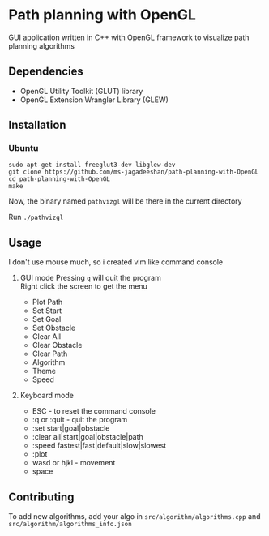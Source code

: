 # Path planning with OpenGL
 GUI application written in C++ with OpenGL framework to visualize path planning algorithms

## Dependencies
- OpenGL Utility Toolkit (GLUT) library
- OpenGL Extension Wrangler Library (GLEW)
  
## Installation

### Ubuntu
```
sudo apt-get install freeglut3-dev libglew-dev
git clone https://github.com/ms-jagadeeshan/path-planning-with-OpenGL
cd path-planning-with-OpenGL
make
```

Now, the binary named `pathvizgl` will be there in the current directory

Run `./pathvizgl`


## Usage

I don't use mouse much, so i created vim like command console

1. GUI mode
   Pressing `q` will quit the program  
   Right click the screen to get the menu
    - Plot Path
    - Set Start
    - Set Goal
    - Set Obstacle
    - Clear All
    - Clear Obstacle
    - Clear Path
    - Algorithm
    - Theme
    - Speed
  

2. Keyboard mode
    - ESC - to reset the command console
    - :q or :quit - quit the program
    - :set start|goal|obstacle
    - :clear all|start|goal|obstacle|path
    - :speed fastest|fast|default|slow|slowest
    - :plot
    - wasd or hjkl - movement
    - space


## Contributing
To add new algorithms, add your algo in `src/algorithm/algorithms.cpp` and `src/algorithm/algorithms_info.json`
